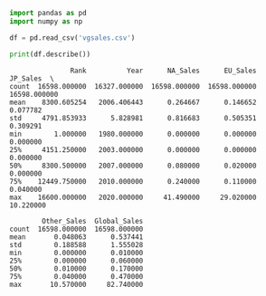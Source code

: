 ```python
import pandas as pd
import numpy as np

df = pd.read_csv('vgsales.csv')

print(df.describe())

```

                   Rank          Year      NA_Sales      EU_Sales      JP_Sales  \
    count  16598.000000  16327.000000  16598.000000  16598.000000  16598.000000   
    mean    8300.605254   2006.406443      0.264667      0.146652      0.077782   
    std     4791.853933      5.828981      0.816683      0.505351      0.309291   
    min        1.000000   1980.000000      0.000000      0.000000      0.000000   
    25%     4151.250000   2003.000000      0.000000      0.000000      0.000000   
    50%     8300.500000   2007.000000      0.080000      0.020000      0.000000   
    75%    12449.750000   2010.000000      0.240000      0.110000      0.040000   
    max    16600.000000   2020.000000     41.490000     29.020000     10.220000   
    
            Other_Sales  Global_Sales  
    count  16598.000000  16598.000000  
    mean       0.048063      0.537441  
    std        0.188588      1.555028  
    min        0.000000      0.010000  
    25%        0.000000      0.060000  
    50%        0.010000      0.170000  
    75%        0.040000      0.470000  
    max       10.570000     82.740000  



```python

```
